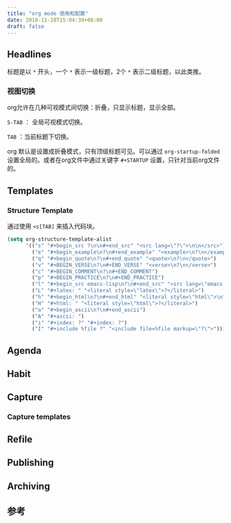 ```yaml
---
title: "org mode 使用和配置"
date: 2018-11-28T15:04:39+08:00
draft: false
---
```


## Headlines

标题是以 `*` 开头，一个 `*` 表示一级标题，2个 `*` 表示二级标题，以此类推。

### 视图切换

org允许在几种可视模式间切换：折叠，只显示标题，显示全部。

`S-TAB` ： 全局可视模式切换。

`TAB` ：当前标题下切换。

org 默认是设置成折叠模式，只有顶级标题可见。可以通过 `org-startup-folded` 设置全局的。或者在org文件中通过关键字 `#+STARTUP` 设置，只针对当前org文件的。


## Templates
### Structure Template

通过使用 `<s[TAB]` 来插入代码块。

```lisp
(setq org-structure-template-alist
      '(("s" "#+begin_src ?\n\n#+end_src" "<src lang=\"?\">\n\n</src>")
        ("e" "#+begin_example\n?\n#+end_example" "<example>\n?\n</example>")
        ("q" "#+begin_quote\n?\n#+end_quote" "<quote>\n?\n</quote>")
        ("v" "#+BEGIN_VERSE\n?\n#+END_VERSE" "<verse>\n?\n</verse>")
        ("c" "#+BEGIN_COMMENT\n?\n#+END_COMMENT")
        ("p" "#+BEGIN_PRACTICE\n?\n#+END_PRACTICE")
        ("l" "#+begin_src emacs-lisp\n?\n#+end_src" "<src lang=\"emacs-lisp\">\n?\n</src>")
        ("L" "#+latex: " "<literal style=\"latex\">?</literal>")
        ("h" "#+begin_html\n?\n#+end_html" "<literal style=\"html\">\n?\n</literal>")
        ("H" "#+html: " "<literal style=\"html\">?</literal>")
        ("a" "#+begin_ascii\n?\n#+end_ascii")
        ("A" "#+ascii: ")
        ("i" "#+index: ?" "#+index: ?")
        ("I" "#+include %file ?" "<include file=%file markup=\"?\">")))
```

## Agenda


<!-- more -->


## Habit

## Capture
### Capture templates

## Refile

## Publishing

## Archiving


## 参考

